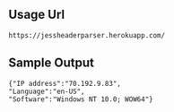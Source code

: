 ## Usage Url

`https://jessheaderparser.herokuapp.com/`

## Sample Output
```
{"IP address":"70.192.9.83",
"Language":"en-US",
"Software":"Windows NT 10.0; WOW64"}
```